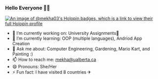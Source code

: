 ### Hello Everyone 👋😊

[![An image of @mekha03's Holopin badges, which is a link to view their full Holopin profile](https://holopin.me/mekha03)](https://holopin.io/@mekha03)

- 🔭 I’m currently working on: University Assignments🫠
- 🌱 I’m currently learning: OOP (multiple languages), Andriod App Creation
- 💬 Ask me about: Computer Engineering, Gardening, Mario Kart, and Painting :)
- 📫 How to reach me: mekha@ualberta.ca
- 😄 Pronouns: She/Her
- ⚡ Fun fact: I have visited 8 countries ✈
